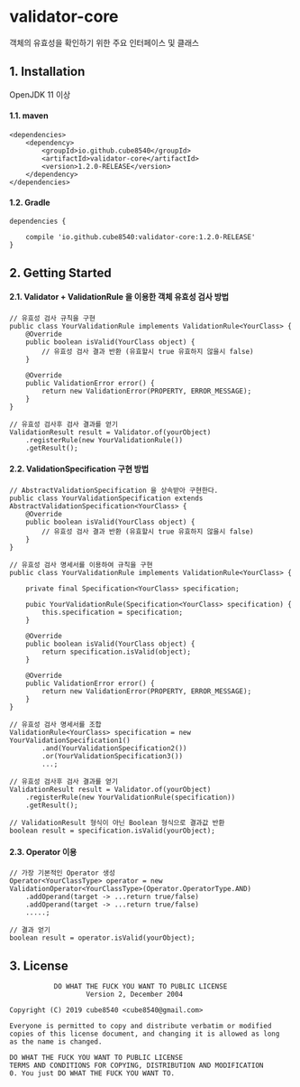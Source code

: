 # validator-core
객체의 유효성을 확인하기 위한 주요 인터페이스 및 클래스

## 1. Installation
OpenJDK 11 이상
#### 1.1. maven
    <dependencies>
        <dependency>
            <groupId>io.github.cube8540</groupId>
            <artifactId>validator-core</artifactId>
            <version>1.2.0-RELEASE</version>
        </dependency>
    </dependencies>
#### 1.2. Gradle
    dependencies {

        compile 'io.github.cube8540:validator-core:1.2.0-RELEASE'
    }

## 2. Getting Started
#### 2.1. Validator + ValidationRule 을 이용한 객체 유효성 검사 방법
```
// 유효성 검사 규칙을 구현
public class YourValidationRule implements ValidationRule<YourClass> {
    @Override
    public boolean isValid(YourClass object) {
        // 유효성 검사 결과 반환 (유효할시 true 유효하지 않을시 false)
    }

    @Override
    public ValidationError error() {
        return new ValidationError(PROPERTY, ERROR_MESSAGE);
    }
}

// 유효성 검사후 검사 결과를 얻기
ValidationResult result = Validator.of(yourObject)
    .registerRule(new YourValidationRule())
    .getResult();
```
#### 2.2. ValidationSpecification 구현 방법
```
// AbstractValidationSpecification 을 상속받아 구현한다.
public class YourValidationSpecification extends AbstractValidationSpecification<YourClass> {
    @Override
    public boolean isValid(YourClass object) {
        // 유효성 검사 결과 반환 (유효할시 true 유효하지 않을시 false)
    }
}

// 유효성 검사 명세서를 이용하여 규칙을 구현
public class YourValidationRule implements ValidationRule<YourClass> {

    private final Specification<YourClass> specification;

    pubic YourValidationRule(Specification<YourClass> specification) {
        this.specification = specification;
    }
 
    @Override
    public boolean isValid(YourClass object) {
        return specification.isValid(object);
    }

    @Override
    public ValidationError error() {
        return new ValidationError(PROPERTY, ERROR_MESSAGE);
    }
}

// 유효성 검사 명세서를 조합
ValidationRule<YourClass> specification = new YourValidationSpecification1()
        .and(YourValidationSpecification2())
        .or(YourValidationSpecification3())
        ...;

// 유효성 검사후 검사 결과를 얻기
ValidationResult result = Validator.of(yourObject)
    .registerRule(new YourValidationRule(specification))
    .getResult();
    
// ValidationResult 형식이 아닌 Boolean 형식으로 결과값 반환
boolean result = specification.isValid(yourObject);
```
#### 2.3. Operator 이용
```
// 가장 기본적인 Operator 생성
Operator<YourClassType> operator = new ValidationOperator<YourClassType>(Operator.OperatorType.AND)
    .addOperand(target -> ...return true/false)
    .addOperand(target -> ...return true/false)
    .....;

// 결과 얻기
boolean result = operator.isValid(yourObject);
```

## 3. License
```
           DO WHAT THE FUCK YOU WANT TO PUBLIC LICENSE
                   Version 2, December 2004

Copyright (C) 2019 cube8540 <cube8540@gmail.com>

Everyone is permitted to copy and distribute verbatim or modified
copies of this license document, and changing it is allowed as long
as the name is changed.

DO WHAT THE FUCK YOU WANT TO PUBLIC LICENSE
TERMS AND CONDITIONS FOR COPYING, DISTRIBUTION AND MODIFICATION
0. You just DO WHAT THE FUCK YOU WANT TO.
```
